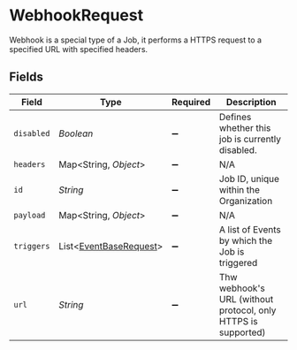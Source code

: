 # WebhookRequest

Webhook is a special type of a Job, it performs a HTTPS request to a specified URL with specified headers.


## Fields

| Field                                                             | Type                                                              | Required                                                          | Description                                                       |
| ----------------------------------------------------------------- | ----------------------------------------------------------------- | ----------------------------------------------------------------- | ----------------------------------------------------------------- |
| `disabled`                                                        | *Boolean*                                                         | :heavy_minus_sign:                                                | Defines whether this job is currently disabled.                   |
| `headers`                                                         | Map<String, *Object*>                                             | :heavy_minus_sign:                                                | N/A                                                               |
| `id`                                                              | *String*                                                          | :heavy_minus_sign:                                                | Job ID, unique within the Organization                            |
| `payload`                                                         | Map<String, *Object*>                                             | :heavy_minus_sign:                                                | N/A                                                               |
| `triggers`                                                        | List<[EventBaseRequest](../../models/shared/EventBaseRequest.md)> | :heavy_minus_sign:                                                | A list of Events by which the Job is triggered                    |
| `url`                                                             | *String*                                                          | :heavy_minus_sign:                                                | Thw webhook's URL (without protocol, only HTTPS is supported)     |
